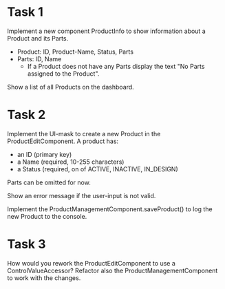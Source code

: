 # Task 1

Implement a new component ProductInfo to show information about a Product and its Parts.

* Product: ID, Product-Name, Status, Parts
* Parts: ID, Name
  * If a Product does not have any Parts display the text "No Parts assigned to the Product".

Show a list of all Products on the dashboard.

# Task 2

Implement the UI-mask to create a new Product in the ProductEditComponent.
A product has:
* an ID (primary key)
* a Name (required, 10-255 characters)
* a Status (required, on of ACTIVE, INACTIVE, IN_DESIGN)

Parts can be omitted for now.

Show an error message if the user-input is not valid.

Implement the ProductManagementComponent.saveProduct() to log the new Product to the console.

# Task 3

How would you rework the ProductEditComponent to use a ControlValueAccessor?
Refactor also the ProductManagementComponent to work with the changes.